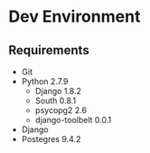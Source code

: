 # Dev Environment

## Requirements

- Git
- Python 2.7.9
  - Django 1.8.2
  - South 0.8.1
  - psycopg2 2.6
  - django-toolbelt 0.0.1
- Django
- Postegres 9.4.2

## 
